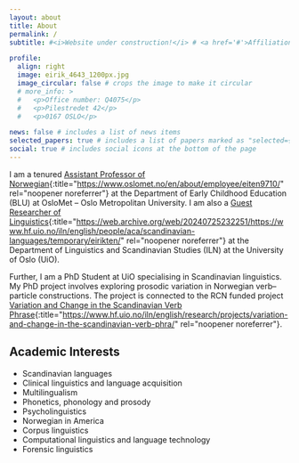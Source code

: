 ```yaml
---
layout: about
title: About
permalink: /
subtitle: #<i>Website under construction!</i> # <a href='#'>Affiliations</a>. Address. Contacts. Moto. Etc.

profile:
  align: right
  image: eirik_4643_1200px.jpg
  image_circular: false # crops the image to make it circular
  # more_info: >
  #   <p>Office number: Q4075</p>
  #   <p>Pilestredet 42</p>
  #   <p>0167 OSLO</p>

news: false # includes a list of news items
selected_papers: true # includes a list of papers marked as "selected={true}"
social: true # includes social icons at the bottom of the page
---
```


I am a tenured [Assistant Professor of Norwegian](https://www.oslomet.no/en/about/employee/eiten9710/){:title="https://www.oslomet.no/en/about/employee/eiten9710/" rel="noopener noreferrer"} at the Department of Early Childhood Education (BLU) at OsloMet – Oslo Metropolitan University. I am also a [Guest Researcher of Linguistics](https://web.archive.org/web/20240725232251/https://www.hf.uio.no/iln/english/people/aca/scandinavian-languages/temporary/eirikten/){:title="https://web.archive.org/web/20240725232251/https://www.hf.uio.no/iln/english/people/aca/scandinavian-languages/temporary/eirikten/" rel="noopener noreferrer"} at the Department of Linguistics and Scandinavian Studies (ILN) at the University of Oslo (UiO).

Further, I am a PhD Student at UiO specialising in Scandinavian linguistics. My PhD project involves exploring prosodic variation in Norwegian verb–particle constructions. The project is connected to the RCN funded project [Variation and Change in the Scandinavian Verb Phrase](https://www.hf.uio.no/iln/english/research/projects/variation-and-change-in-the-scandinavian-verb-phra/){:title="https://www.hf.uio.no/iln/english/research/projects/variation-and-change-in-the-scandinavian-verb-phra/" rel="noopener noreferrer"}.

## Academic Interests

- Scandinavian languages
- Clinical linguistics and language acquisition
- Multilingualism
- Phonetics, phonology and prosody
- Psycholinguistics
- Norwegian in America
- Corpus linguistics
- Computational linguistics and language technology
- Forensic linguistics

<!-- Write your biography here. Tell the world about yourself. Link to your favorite [subreddit](http://reddit.com). You can put a picture in, too. The code is already in, just name your picture `prof_pic.jpg` and put it in the `img/` folder.

Put your address / P.O. box / other info right below your picture. You can also disable any of these elements by editing `profile` property of the YAML header of your `_pages/about.md`. Edit `_bibliography/papers.bib` and Jekyll will render your [publications page](/al-folio/publications/) automatically.

Link to your social media connections, too. This theme is set up to use [Font Awesome icons](https://fontawesome.com/) and [Academicons](https://jpswalsh.github.io/academicons/), like the ones below. Add your Facebook, Twitter, LinkedIn, Google Scholar, or just disable all of them. -->


